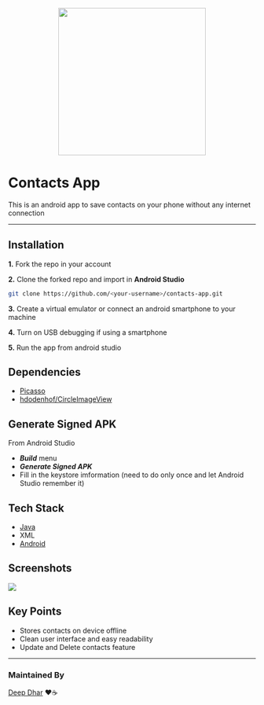 <p align="center">
  <img width="300" height="300" src="https://user-images.githubusercontent.com/53803245/125454264-622edf88-a0e4-4551-b106-d2694c0aaa3f.png">
</p>

# Contacts App
This is an android app to save contacts on your phone without any internet connection

---

## Installation
**1.** Fork the repo in your account

**2.** Clone the forked repo and import in **Android Studio**
````bash
git clone https://github.com/<your-username>/contacts-app.git
````

**3.** Create a virtual emulator or connect an android smartphone to your machine

**4.** Turn on USB debugging if using a smartphone

**5.** Run the app from android studio

## Dependencies
- [Picasso](https://github.com/square/picasso)
- [hdodenhof/CircleImageView](https://github.com/hdodenhof/CircleImageView)

## Generate Signed APK
From Android Studio
- ***Build*** menu
- ***Generate Signed APK***
- Fill in the keystore imformation (need to do only once and let Android Studio remember it)

## Tech Stack
- [Java](https://www.java.com/en/download/)
- XML
- [Android](https://developer.android.com/)

## Screenshots
<img src="https://user-images.githubusercontent.com/53803245/125573733-5ac0139d-92e5-49b9-a566-0f87db123247.jpg">

## Key Points
- Stores contacts on device offline
- Clean user interface and easy readability
- Update and Delete contacts feature

---

### Maintained By
[Deep Dhar](https://github.com/deepdhar) ❤☕
